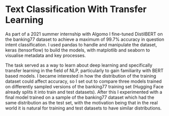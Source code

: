 # Text Classification With Transfer Learning

As part of a 2021 summer internship with Algomo I fine-tuned DistilBERT on the banking77 dataset to achieve a maximum of 99.7% accuracy in question intent classification. I used pandas to handle and manipulate the dataset, keras (tensorflow) to build the models, with matplotlib and seaborn to visualise metadata and key processes.

The task served as a way to learn about deep learning and specifically transfer learning in the field of NLP, particularly to gain familiarity with BERT based models. I became interested in how the distribution of the training dataset could affect accuracy, so I set out to compare three models trained on differently sampled versions of the banking77 training set (Hugging Face already splits it into train and test datasets). After this I experimented with a final model trained on a sample of the banking77 dataset which had the same distribution as the test set, with the motivation being that in the real world it is natural for training and test datasets to have similar distributions.
